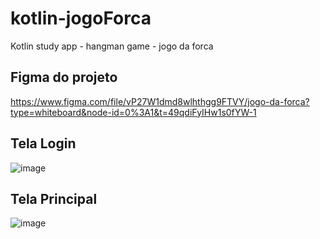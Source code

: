 # kotlin-jogoForca
Kotlin study app - hangman game - jogo da forca

## Figma do projeto
https://www.figma.com/file/vP27W1dmd8wlhthgg9FTVY/jogo-da-forca?type=whiteboard&node-id=0%3A1&t=49qdiFyIHw1s0fYW-1

## Tela Login
![image](https://github.com/MurilodioPy/kotlin-jogoForca/assets/86753677/1aa20a96-ddb9-4cc9-b507-1cc2b864fab1)


## Tela Principal
![image](https://github.com/MurilodioPy/kotlin-jogoForca/assets/86753677/e25dc82e-8e0a-4318-bb8c-4d14d22f7931)


